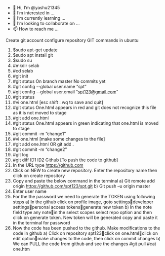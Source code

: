 - 👋 Hi, I’m @yashu21345
- 👀 I’m interested in ...
- 🌱 I’m currently learning ...
- 💞️ I’m looking to collaborate on ...
- 📫 How to reach me ...

<!---
yashu21345/yashu21345 is a ✨ special ✨ repository because its `README.md` (this file) appears on your GitHub profile.
You can click the Preview link to take a look at your changes.
--->
Create git account configure repository
GIT commands in ubuntu
1) $sudo apt-get update
2) $sudo apt install git
3) $sudo su
4) #mkdir selab
5) #cd selab
6) #git init
7) #git status
On branch master
No commits yet
8) #git config --global user.name “spt”
9) #git config --global user.email “spt123@gmail.com”
10) #git status
11) #vi one.html [esc shift : wq to save and quit]
12) #git status
 One.html appears in red and git does not recognize this file as it is not moved to stage
13) #git add one.html
14) #git status
One.html appears in green indicating that one.html is moved to stage
15) #git commit -m “change1”
16) #vi one.html [make some changes to the file]
17) #git add one.html OR git add .
18) #git commit -m “change2”
19) #git log
20) #git diff ID1 ID2
Github [To push the code to github]
1) In the URL type https://github.com
2) Click on NEW to create new repository. Enter the repository name then click on create repository
3) Copy and paste the below command in the terminal 
a) Git romote add origin https://github.com/spt123/spt.git
b) Git push –u origin master
4) Enter user name
5) For the the password we need to generate the TOKEN using following steps
a) In the github click on profile image, goto settingsdeveloper settingspersonal access 
tokensgenerate new token
b) In the note field type any notein the select scopes select repo option and then click on generate 
token. New token will be generated copy and paste it in the terminal for password
6) Now the code has been pushed to the github. Make modifications to the code in github
a) Click on repository spt123click on one.htmlclick on edit optionmake changes to the code, 
then click on commit changes
b) We can PULL the code from github and see the changes
 #git pull
 #cat one.htm
